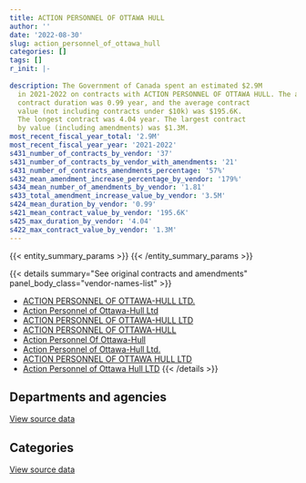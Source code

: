 ```yaml
---
title: ACTION PERSONNEL OF OTTAWA HULL
author: ''
date: '2022-08-30'
slug: action_personnel_of_ottawa_hull
categories: []
tags: []
r_init: |-
  
description: The Government of Canada spent an estimated $2.9M
  in 2021-2022 on contracts with ACTION PERSONNEL OF OTTAWA HULL. The average
  contract duration was 0.99 year, and the average contract
  value (not including contracts under $10k) was $195.6K.
  The longest contract was 4.04 year. The largest contract
  by value (including amendments) was $1.3M.
most_recent_fiscal_year_total: '2.9M'
most_recent_fiscal_year_year: '2021-2022'
s431_number_of_contracts_by_vendor: '37'
s431_number_of_contracts_by_vendor_with_amendments: '21'
s431_number_of_contracts_amendments_percentage: '57%'
s432_mean_amendment_increase_percentage_by_vendor: '179%'
s434_mean_number_of_amendments_by_vendor: '1.81'
s433_total_amendment_increase_value_by_vendor: '3.5M'
s424_mean_duration_by_vendor: '0.99'
s421_mean_contract_value_by_vendor: '195.6K'
s425_max_duration_by_vendor: '4.04'
s422_max_contract_value_by_vendor: '1.3M'
---
```


<script src="/rmarkdown-libs/htmlwidgets/htmlwidgets.js"></script>
<link href="/rmarkdown-libs/datatables-css/datatables-crosstalk.css" rel="stylesheet" />
<script src="/rmarkdown-libs/datatables-binding/datatables.js"></script>
<script src="/rmarkdown-libs/jquery/jquery-3.6.0.min.js"></script>
<link href="/rmarkdown-libs/dt-core-bootstrap/css/dataTables.bootstrap.min.css" rel="stylesheet" />
<link href="/rmarkdown-libs/dt-core-bootstrap/css/dataTables.bootstrap.extra.css" rel="stylesheet" />
<script src="/rmarkdown-libs/dt-core-bootstrap/js/jquery.dataTables.min.js"></script>
<script src="/rmarkdown-libs/dt-core-bootstrap/js/dataTables.bootstrap.min.js"></script>
<link href="/rmarkdown-libs/crosstalk/css/crosstalk.min.css" rel="stylesheet" />
<script src="/rmarkdown-libs/crosstalk/js/crosstalk.min.js"></script>
<script src="/rmarkdown-libs/htmlwidgets/htmlwidgets.js"></script>
<link href="/rmarkdown-libs/datatables-css/datatables-crosstalk.css" rel="stylesheet" />
<script src="/rmarkdown-libs/datatables-binding/datatables.js"></script>
<script src="/rmarkdown-libs/jquery/jquery-3.6.0.min.js"></script>
<link href="/rmarkdown-libs/dt-core-bootstrap/css/dataTables.bootstrap.min.css" rel="stylesheet" />
<link href="/rmarkdown-libs/dt-core-bootstrap/css/dataTables.bootstrap.extra.css" rel="stylesheet" />
<script src="/rmarkdown-libs/dt-core-bootstrap/js/jquery.dataTables.min.js"></script>
<script src="/rmarkdown-libs/dt-core-bootstrap/js/dataTables.bootstrap.min.js"></script>
<link href="/rmarkdown-libs/crosstalk/css/crosstalk.min.css" rel="stylesheet" />
<script src="/rmarkdown-libs/crosstalk/js/crosstalk.min.js"></script>

{{< entity_summary_params >}}
{{< /entity_summary_params >}}

{{< details summary="See original contracts and amendments" panel_body_class="vendor-names-list" >}}
- [ACTION PERSONNEL OF OTTAWA-HULL LTD.](https://search.open.canada.ca/en/ct/?sort=contract_value_f%20desc&page=1&search_text=%22ACTION%20PERSONNEL%20OF%20OTTAWA-HULL%20LTD.%22)
- [Action Personnel of Ottawa-Hull Ltd](https://search.open.canada.ca/en/ct/?sort=contract_value_f%20desc&page=1&search_text=%22Action%20Personnel%20of%20Ottawa-Hull%20Ltd%22)
- [ACTION PERSONNEL OF OTTAWA-HULL LTD](https://search.open.canada.ca/en/ct/?sort=contract_value_f%20desc&page=1&search_text=%22ACTION%20PERSONNEL%20OF%20OTTAWA-HULL%20LTD%22)
- [ACTION PERSONNEL OF OTTAWA-HULL](https://search.open.canada.ca/en/ct/?sort=contract_value_f%20desc&page=1&search_text=%22ACTION%20PERSONNEL%20OF%20OTTAWA-HULL%22)
- [Action Personnel Of Ottawa-Hull](https://search.open.canada.ca/en/ct/?sort=contract_value_f%20desc&page=1&search_text=%22Action%20Personnel%20Of%20Ottawa-Hull%22)
- [Action Personnel of Ottawa-Hull Ltd.](https://search.open.canada.ca/en/ct/?sort=contract_value_f%20desc&page=1&search_text=%22Action%20Personnel%20of%20Ottawa-Hull%20Ltd.%22)
- [ACTION PERSONNEL OF OTTAWA HULL LTD](https://search.open.canada.ca/en/ct/?sort=contract_value_f%20desc&page=1&search_text=%22ACTION%20PERSONNEL%20OF%20OTTAWA%20HULL%20LTD%22)
- [Action Personnel of Ottawa Hull LTD](https://search.open.canada.ca/en/ct/?sort=contract_value_f%20desc&page=1&search_text=%22Action%20Personnel%20of%20Ottawa%20Hull%20LTD%22)
{{< /details >}}

## Departments and agencies

<div id="htmlwidget-1" style="width:100%;height:auto;" class="datatables html-widget"></div>
<script type="application/json" data-for="htmlwidget-1">{"x":{"style":"bootstrap","filter":"none","vertical":false,"data":[["<a href=\"/departments/cic/\">Immigration, Refugees and Citizenship Canada<\/a>","<a href=\"/departments/dfo-mpo/\">Fisheries and Oceans Canada<\/a>","<a href=\"/departments/dnd-mdn/\">National Defence<\/a>","<a href=\"/departments/fcac-acfc/\">Financial Consumer Agency of Canada<\/a>","<a href=\"/departments/hc-sc/\">Health Canada<\/a>","<a href=\"/departments/opc-cpvp/\">Office of the Privacy Commissioner of Canada<\/a>","<a href=\"/departments/pwgsc-tpsgc/\">Public Services and Procurement Canada<\/a>","<a href=\"/departments/ssc-spc/\">Shared Services Canada<\/a>","<a href=\"/departments/statcan/\">Statistics Canada<\/a>","<a href=\"/departments/wage/\">Department for Women and Gender Equality<\/a>"],[null,null,40265.24,null,240112.24,null,62824.32,null,87970.5,54577.01],[null,14497.51,52882.92,null,534421.41,38685.33,null,null,null,50957.11],[460795.66,64093.99,null,50819.68,437146.43,39907.82,null,48127.72,84750,null],[2478925.84,null,null,49180.33,314438.63,null,null,57784.92,null,null]],"container":"<table class=\"table table-striped table-hover row-border order-column display\">\n  <thead>\n    <tr>\n      <th>Department<\/th>\n      <th>2018-2019<\/th>\n      <th>2019-2020<\/th>\n      <th>2020-2021<\/th>\n      <th>2021-2022<\/th>\n    <\/tr>\n  <\/thead>\n<\/table>","options":{"order":[[4,"desc"]],"pageLength":10,"autoWidth":true,"columnDefs":[{"targets":1,"render":"function(data, type, row, meta) {\n    return type !== 'display' ? data : DTWidget.formatCurrency(data, \"$\", 2, 3, \",\", \".\", true, null);\n  }"},{"targets":2,"render":"function(data, type, row, meta) {\n    return type !== 'display' ? data : DTWidget.formatCurrency(data, \"$\", 2, 3, \",\", \".\", true, null);\n  }"},{"targets":3,"render":"function(data, type, row, meta) {\n    return type !== 'display' ? data : DTWidget.formatCurrency(data, \"$\", 2, 3, \",\", \".\", true, null);\n  }"},{"targets":4,"render":"function(data, type, row, meta) {\n    return type !== 'display' ? data : DTWidget.formatCurrency(data, \"$\", 2, 3, \",\", \".\", true, null);\n  }"},{"width":"16%","targets":[1,2,3,4]},{"className":"dt-right","targets":[1,2,3,4]}],"orderClasses":false}},"evals":["options.columnDefs.0.render","options.columnDefs.1.render","options.columnDefs.2.render","options.columnDefs.3.render"],"jsHooks":[]}</script>
<p class="text-right">
<a href="https://github.com/GoC-Spending/contracts-data/tree/main/data/out/vendors/action_personnel_of_ottawa_hull/summary_by_fiscal_year_by_department.csv" class="source-data-link btn btn-link">View source data</a>
</p>

## Categories

<div id="htmlwidget-2" style="width:100%;height:auto;" class="datatables html-widget"></div>
<script type="application/json" data-for="htmlwidget-2">{"x":{"style":"bootstrap","filter":"none","vertical":false,"data":[["<a href=\"/categories/professional_services/\">Professional services<\/a>","<a href=\"/categories/information_technology/\">Information technology<\/a>"],[397778.81,87970.5],[691444.28,null],[676717.92,508923.38],[363618.97,2536710.77]],"container":"<table class=\"table table-striped table-hover row-border order-column display\">\n  <thead>\n    <tr>\n      <th>Category<\/th>\n      <th>2018-2019<\/th>\n      <th>2019-2020<\/th>\n      <th>2020-2021<\/th>\n      <th>2021-2022<\/th>\n    <\/tr>\n  <\/thead>\n<\/table>","options":{"order":[[4,"desc"]],"dom":"t","pageLength":30,"autoWidth":true,"columnDefs":[{"targets":1,"render":"function(data, type, row, meta) {\n    return type !== 'display' ? data : DTWidget.formatCurrency(data, \"$\", 2, 3, \",\", \".\", true, null);\n  }"},{"targets":2,"render":"function(data, type, row, meta) {\n    return type !== 'display' ? data : DTWidget.formatCurrency(data, \"$\", 2, 3, \",\", \".\", true, null);\n  }"},{"targets":3,"render":"function(data, type, row, meta) {\n    return type !== 'display' ? data : DTWidget.formatCurrency(data, \"$\", 2, 3, \",\", \".\", true, null);\n  }"},{"targets":4,"render":"function(data, type, row, meta) {\n    return type !== 'display' ? data : DTWidget.formatCurrency(data, \"$\", 2, 3, \",\", \".\", true, null);\n  }"},{"width":"16%","targets":[1,2,3,4]},{"className":"dt-right","targets":[1,2,3,4]}],"orderClasses":false,"lengthMenu":[10,25,30,50,100]}},"evals":["options.columnDefs.0.render","options.columnDefs.1.render","options.columnDefs.2.render","options.columnDefs.3.render"],"jsHooks":[]}</script>
<p class="text-right">
<a href="https://github.com/GoC-Spending/contracts-data/tree/main/data/out/vendors/action_personnel_of_ottawa_hull/summary_by_fiscal_year_by_category.csv" class="source-data-link btn btn-link">View source data</a>
</p>
